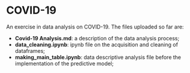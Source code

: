 # COVID-19
An exercise in data analysis on COVID-19. The files uploaded so far are:
* <b>Covid-19 Analysis.md</b>: a description of the data analysis process;
* <b>data_cleaning.ipynb</b>: ipynb file on the acquisition and cleaning of dataframes;
* <b>making_main_table.ipynb</b>: data descriptive analysis file before the implementation of the predictive model;
